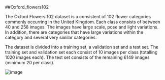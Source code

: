 ##Oxford_flowers102

The Oxford Flowers 102 dataset is a consistent of 102 flower categories commonly occurring in the United Kingdom. Each class consists of between 40 and 258 images. The images have large scale, pose and light variations. In addition, there are categories that have large variations within the category and several very similar categories.

The dataset is divided into a training set, a validation set and a test set. The training set and validation set each consist of 10 images per class (totalling 1020 images each). The test set consists of the remaining 6149 images (minimum 20 per class).

![image](https://user-images.githubusercontent.com/66218585/186115212-7bbd56cd-cf7e-4cda-9e9b-cbb1d1f8430c.png)
